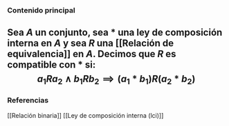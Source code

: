 ### Contenido principal

Sea $A$ un conjunto, sea $*$ una ley de composición interna en $A$ y sea $R$ una [[Relación de equivalencia]] en $A$. Decimos que $R$ es compatible con $*$ si:
$$
a_1Ra_2 \land b_1 R b_2 \implies (a_1*b_1)R(a_2*b_2)
$$
--- 
### Referencias

[[Relación binaria]]
[[Ley de composición interna (lci)]]